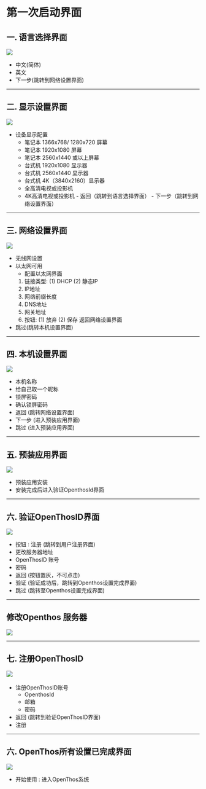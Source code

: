# 第一次启动界面   
## 一. 语言选择界面
![](https://github.com/openthos/community-analysis/blob/master/pic/using-instractions-pic/language.jpg) 
   - 中文(简体) 
   - 英文 
   - 下一步(跳转到网络设置界面)  
   
***
## 二. 显示设置界面
![](https://github.com/openthos/community-analysis/blob/master/pic/using-instractions-pic/displaysetting.png)
   - 设备显示配置
      - 笔记本 1366x768/ 1280x720 屏幕
      - 笔记本 1920x1080 屏幕
      - 笔记本 2560x1440 或以上屏幕
      - 台式机 1920x1080 显示器
      - 台式机 2560x1440 显示器
      - 台式机 4K（3840x2160）显示器
      - 全高清电视或投影机
      - 4K高清电视或投影机
    - 返回（跳转到语言选择界面）
    - 下一步（跳转到网络设置界面）
***
## 三. 网络设置界面  
![](https://github.com/openthos/community-analysis/blob/master/pic/using-instractions-pic/wangluoshezhi.jpg) 
   - 无线网设置
   - 以太网可用
     - 配置以太网界面  
     1. 链接类型: (1) DHCP  (2) 静态IP  
     2. IP地址
     3. 网络前缀长度
     4. DNS地址
     5. 网关地址
     6. 按钮: (1) 放弃  (2) 保存  返回网络设置界面
   - 跳过(跳转本机设置界面)  
   
***
## 四. 本机设置界面  
![](https://github.com/openthos/community-analysis/blob/master/pic/using-instractions-pic/benjishezhi.jpg)  
   - 本机名称  
   - 给自己取一个昵称  
   - 锁屏密码  
   - 确认锁屏密码  
   - 返回 (跳转网络设置界面)  
   - 下一步 (进入预装应用界面)
   - 跳过 (进入预装应用界面)  
***
## 五. 预装应用界面
![](https://github.com/openthos/community-analysis/blob/master/pic/using-instractions-pic/preinstall-apps.png)
   - 预装应用安装
   - 安装完成后进入验证OpenthosId界面
***
## 六. 验证OpenThosID界面  
![](https://github.com/openthos/community-analysis/blob/master/pic/using-instractions-pic/openthosid.png)
   - 按钮 : 注册 (跳转到用户注册界面)
   - 更改服务器地址
   - OpenThosID 账号
   - 密码  
   - 返回 (按钮置灰，不可点击)  
   - 验证 (验证成功后，跳转到Openthos设置完成界面)  
   - 跳过 (跳转至Openthos设置完成界面)  
***
## 修改Openthos 服务器
![](https://github.com/openthos/community-analysis/blob/master/pic/using-instractions-pic/openthosid-server.png)
***
## 七. 注册OpenThosID  
![](https://github.com/openthos/community-analysis/blob/master/pic/using-instractions-pic/regist-openthosid.png)    
   - 注册OpenThosID账号
      - OpenthosId
      - 邮箱
      - 密码
   - 返回 (跳转到验证OpenThosID界面)  
   - 注册
***
## 六. OpenThos所有设置已完成界面
![](https://github.com/openthos/community-analysis/blob/master/pic/using-instractions-pic/start.jpg) 
   - 开始使用 : 进入OpenThos系统
